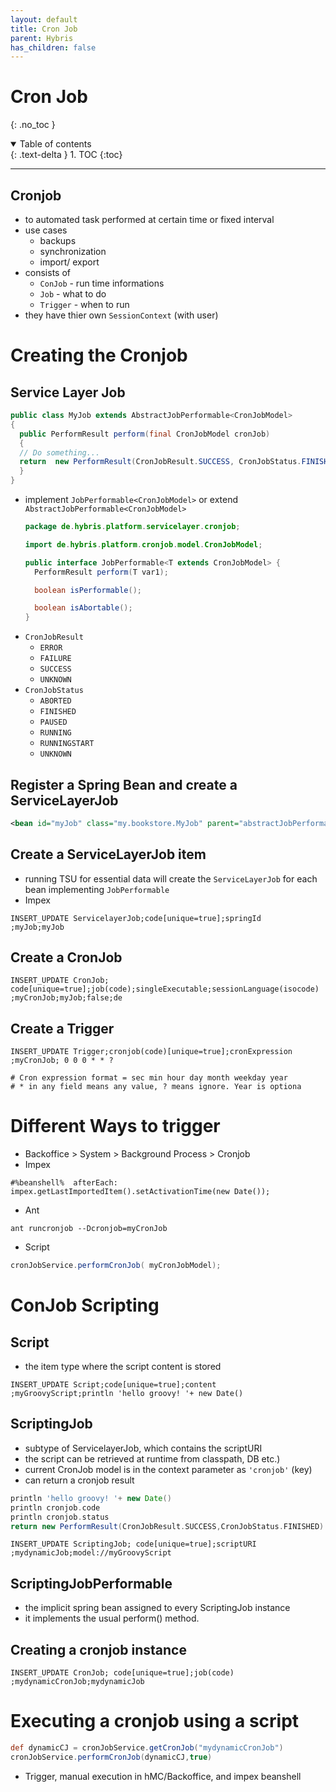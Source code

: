 ```yaml
---
layout: default
title: Cron Job
parent: Hybris
has_children: false
---
```


# Cron Job

{: .no_toc }

<details open markdown="block">
  <summary>
    Table of contents
  </summary>
  {: .text-delta }
1. TOC
{:toc}
</details>

---

## Cronjob

- to automated task performed at certain time or fixed interval
- use cases
    - backups
    - synchronization
    - import/ export
- consists of 
    - `ConJob` - run time informations
    - `Job` - what to do
    - `Trigger` - when to run
- they have thier own `SessionContext` (with user)

# Creating the Cronjob

## Service Layer Job

```java
public class MyJob extends AbstractJobPerformable<CronJobModel>
{
  public PerformResult perform(final CronJobModel cronJob)
  {
  // Do something...
  return  new PerformResult(CronJobResult.SUCCESS, CronJobStatus.FINISHED); 
  }
}
```
- implement `JobPerformable<CronJobModel>` or extend `AbstractJobPerformable<CronJobModel>`
    ```java
    package de.hybris.platform.servicelayer.cronjob;

    import de.hybris.platform.cronjob.model.CronJobModel;

    public interface JobPerformable<T extends CronJobModel> {
      PerformResult perform(T var1);

      boolean isPerformable();

      boolean isAbortable();
    }
    ```
- `CronJobResult`
    - `ERROR`
    - `FAILURE`
    - `SUCCESS`
    - `UNKNOWN`
- `CronJobStatus`
    - `ABORTED`
    - `FINISHED`
    - `PAUSED`
    - `RUNNING`
    - `RUNNINGSTART`
    - `UNKNOWN`

##  Register a Spring Bean and create a ServiceLayerJob

```xml
<bean id="myJob" class="my.bookstore.MyJob" parent="abstractJobPerformable"/>
```

## Create a ServiceLayerJob item

- running TSU for essential data will create the `ServiceLayerJob` for each bean implementing `JobPerformable`
- Impex

```
INSERT_UPDATE ServicelayerJob;code[unique=true];springId
;myJob;myJob
```

## Create a CronJob

```
INSERT_UPDATE CronJob; code[unique=true];job(code);singleExecutable;sessionLanguage(isocode)
;myCronJob;myJob;false;de
```

## Create a Trigger

```
INSERT_UPDATE Trigger;cronjob(code)[unique=true];cronExpression
;myCronJob; 0 0 0 * * ? 

# Cron expression format = sec min hour day month weekday year 
# * in any field means any value, ? means ignore. Year is optiona
```

# Different Ways to trigger

- Backoffice > System > Background Process > Cronjob
- Impex

```
#%beanshell%  afterEach: impex.getLastImportedItem().setActivationTime(new Date());
```

- Ant

```shell
ant runcronjob -­‐Dcronjob=myCronJob
```

- Script

```groovy
cronJobService.performCronJob( myCronJobModel);
```

# ConJob Scripting

## Script 

- the item type where the script content is stored

```
INSERT_UPDATE Script;code[unique=true];content 
;myGroovyScript;println 'hello groovy! '+ new Date()
```

## ScriptingJob

- subtype of ServicelayerJob, which contains the scriptURI
- the script can be retrieved at runtime from classpath, DB etc.)
- current CronJob model is in the context parameter as `'cronjob'` (key)
- can return a cronjob result

```groovy
println 'hello groovy! '+ new Date()
println cronjob.code
println cronjob.status
return new PerformResult(CronJobResult.SUCCESS,CronJobStatus.FINISHED)
```

```
INSERT_UPDATE ScriptingJob; code[unique=true];scriptURI
;mydynamicJob;model://myGroovyScript
```

## ScriptingJobPerformable

- the implicit spring bean assigned to every ScriptingJob instance
- it implements the usual perform() method.

## Creating a cronjob instance

```
INSERT_UPDATE CronJob; code[unique=true];job(code)
;mydynamicCronJob;mydynamicJob
```

# Executing a cronjob using a script

```groovy
def dynamicCJ = cronJobService.getCronJob("mydynamicCronJob")
cronJobService.performCronJob(dynamicCJ,true)
```
- Trigger, manual execution in hMC/Backoffice, and impex beanshell



